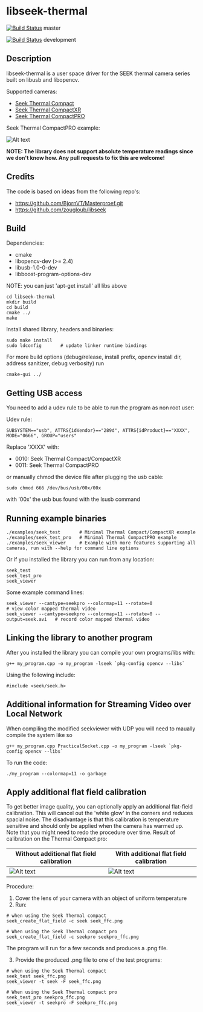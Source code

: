# libseek-thermal

[![Build Status](https://travis-ci.org/maartenvds/libseek-thermal.svg?branch=master)](https://travis-ci.org/maartenvds/libseek-thermal) master

[![Build Status](https://travis-ci.org/maartenvds/libseek-thermal.svg?branch=development)](https://travis-ci.org/maartenvds/libseek-thermal) development

## Description

libseek-thermal is a user space driver for the SEEK thermal camera series built on libusb and libopencv.

Supported cameras:
* [Seek Thermal Compact](http://www.thermal.com/products/compact)
* [Seek Thermal CompactXR](http://www.thermal.com/products/compactxr)
* [Seek Thermal CompactPRO](http://www.thermal.com/products/compactpro)

Seek Thermal CompactPRO example:

![Alt text](/doc/colormap_hot.png?raw=true "Colormap seek thermal pro")


**NOTE: The library does not support absolute temperature readings since we don't know how. Any pull requests to fix this are welcome!**


## Credits

The code is based on ideas from the following repo's:
* https://github.com/BjornVT/Masterproef.git
* https://github.com/zougloub/libseek

## Build

Dependencies:
* cmake
* libopencv-dev (>= 2.4)
* libusb-1.0-0-dev
* libboost-program-options-dev

NOTE: you can just 'apt-get install' all libs above

```
cd libseek-thermal
mkdir build
cd build
cmake ../
make
```

Install shared library, headers and binaries:

```
sudo make install
sudo ldconfig       # update linker runtime bindings
```

For more build options (debug/release, install prefix, opencv install dir, address sanitizer, debug verbosity) run

```
cmake-gui ../
```

## Getting USB access

You need to add a udev rule to be able to run the program as non root user:

Udev rule:

```
SUBSYSTEM=="usb", ATTRS{idVendor}=="289d", ATTRS{idProduct}=="XXXX", MODE="0666", GROUP="users"
```

Replace 'XXXX' with:
* 0010: Seek Thermal Compact/CompactXR
* 0011: Seek Thermal CompactPRO

or manually chmod the device file after plugging the usb cable:

```
sudo chmod 666 /dev/bus/usb/00x/00x
```

with '00x' the usb bus found with the lsusb command

## Running example binaries

```
./examples/seek_test       # Minimal Thermal Compact/CompactXR example
./examples/seek_test_pro   # Minimal Thermal CompactPRO example
./examples/seek_viewer     # Example with more features supporting all cameras, run with --help for command line options
```

Or if you installed the library you can run from any location:

```
seek_test
seek_test_pro
seek_viewer
```

Some example command lines:

```
seek_viewer --camtype=seekpro --colormap=11 --rotate=0                     # view color mapped thermal video
seek_viewer --camtype=seekpro --colormap=11 --rotate=0 --output=seek.avi   # record color mapped thermal video
```

## Linking the library to another program

After you installed the library you can compile your own programs/libs with:
```
g++ my_program.cpp -o my_program -lseek `pkg-config opencv --libs`
```

Using the following include:
```
#include <seek/seek.h>
```

## Additional information for Streaming Video over Local Network

When compiling the modified seekviewer with UDP you will need to maually compile the system like so
```
g++ my_program.cpp PracticalSocket.cpp -o my_program -lseek `pkg-config opencv --libs`
```

To run the code:

```
./my_program --colormap=11 -o garbage
```

## Apply additional flat field calibration

To get better image quality, you can optionally apply an additional flat-field calibration.
This will cancel out the 'white glow' in the corners and reduces spacial noise.
The disadvantage is that this calibration is temperature sensitive and should only be applied
when the camera has warmed up. Note that you might need to redo the procedure over time. Result of calibration on the Thermal Compact pro:

Without additional flat field calibration | With additional flat field calibration
------------------------------------------|---------------------------------------
![Alt text](/doc/not_ffc_calibrated.png?raw=true "Without additional flat field calibration") | ![Alt text](/doc/ffc_calibrated.png?raw=true "With additional flat field calibration")

Procedure:
1) Cover the lens of your camera with an object of uniform temperature
2) Run:
```
# when using the Seek Thermal compact
seek_create_flat_field -c seek seek_ffc.png

# When using the Seek Thermal compact pro
seek_create_flat_field -c seekpro seekpro_ffc.png
```
The program will run for a few seconds and produces a .png file.

3) Provide the produced .png file to one of the test programs:

```
# when using the Seek Thermal compact
seek_test seek_ffc.png
seek_viewer -t seek -F seek_ffc.png

# When using the Seek Thermal compact pro
seek_test_pro seekpro_ffc.png
seek_viewer -t seekpro -F seekpro_ffc.png
```
